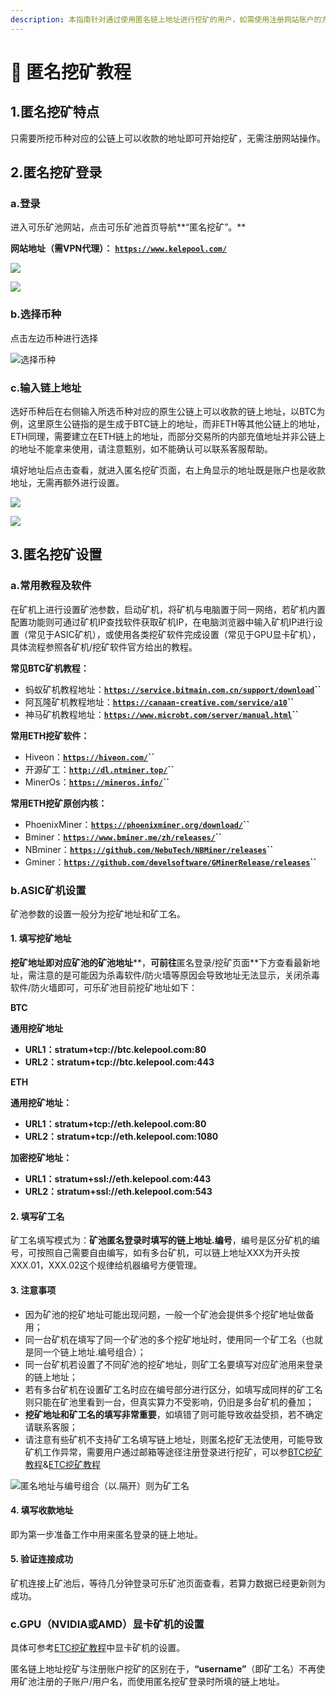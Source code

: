 ```yaml
---
description: 本指南针对通过使用匿名链上地址进行挖矿的用户，如需使用注册网站账户的方式进行挖矿，请参考“可乐矿池BTC/ETH挖矿指南”。
---
```


# 🔑 匿名挖矿教程

## 1.匿名挖矿特点

只需要所挖币种对应的公链上可以收款的地址即可开始挖矿，无需注册网站操作。

## 2.匿名挖矿登录

### a.登录

进入可乐矿池网站，点击可乐矿池首页导航**“匿名挖矿”。**

**网站地址（需VPN代理）：** [**`https://www.kelepool.com/`**](https://www.kelepool.com/)

![](<../.gitbook/assets/new/nmwk1.png>)

![](<../.gitbook/assets/new/nmwk2.png>)





### b.选择币种

点击左边币种进行选择

![选择币种](<../.gitbook/assets/image(79).png>)

### c.输入链上地址

选好币种后在右侧输入所选币种对应的原生公链上可以收款的链上地址，以BTC为例，这里原生公链指的是生成于BTC链上的地址，而非ETH等其他公链上的地址，ETH同理，需要建立在ETH链上的地址，而部分交易所的内部充值地址并非公链上的地址不能拿来使用，请注意甄别，如不能确认可以联系客服帮助。

填好地址后点击查看，就进入匿名挖矿页面，右上角显示的地址既是账户也是收款地址，无需再额外进行设置。

![](<../.gitbook/assets/new/nmwk3.png>)

![](<../.gitbook/assets/new/nmwk4.png>)

## 3.匿名挖矿设置

### a.常用教程及软件

在矿机上进行设置矿池参数，启动矿机，将矿机与电脑置于同一网络，若矿机内置配置功能则可通过矿机IP查找软件获取矿机IP，在电脑浏览器中输入矿机IP进行设置（常见于ASIC矿机），或使用各类挖矿软件完成设置（常见于GPU显卡矿机），具体流程参照各矿机/挖矿软件官方给出的教程。

**常见BTC矿机教程：**

* 蚂蚁矿机教程地址：[**`https://service.bitmain.com.cn/support/download`**](https://service.bitmain.com.cn/support/download)**``**
* 阿瓦隆矿机教程地址：[**`https://canaan-creative.com/service/a10`**](https://canaan-creative.com/service/a10)**``**
* 神马矿机教程地址：[**`https://www.microbt.com/server/manual.html`**](https://www.microbt.com/server/manual.html)**``**

**常用ETH挖矿软件：**

* Hiveon：[**`https://hiveon.com/`**](https://hiveon.com/)**``**
* 开源矿工：[**`http://dl.ntminer.top/`**](http://dl.ntminer.top/)**``**
* MinerOs：[**`https://mineros.info/`**](https://mineros.info/)**``**

**常用ETH挖矿原创内核：**

* PhoenixMiner：[**`https://phoenixminer.org/download/`**](https://phoenixminer.org/download/)**``**
* Bminer：[**`https://www.bminer.me/zh/releases/`**](https://www.bminer.me/zh/releases/)**``**
* NBminer：[**`https://github.com/NebuTech/NBMiner/releases`**](https://github.com/NebuTech/NBMiner/releases)**``**
* Gminer：[**`https://github.com/develsoftware/GMinerRelease/releases`**](https://github.com/develsoftware/GMinerRelease/releases)**``**

### **b.ASIC矿机设置**

矿池参数的设置一般分为挖矿地址和矿工名。

#### **1. 填写挖矿地址**

**挖矿地址即对应矿池的矿池地址****，**可前往**匿名登录/挖矿页面**下方查看最新地址，需注意的是可能因为杀毒软件/防火墙等原因会导致地址无法显示，关闭杀毒软件/防火墙即可，可乐矿池目前挖矿地址如下：

**BTC**

**通用挖矿地址**

* **URL1：stratum+tcp://btc.kelepool.com:80**
* **URL2：stratum+tcp://btc.kelepool.com:443**

**ETH**&#x20;

**通用挖矿地址：**

* **URL1：stratum+tcp://eth.kelepool.com:80**
* **URL2：stratum+tcp://eth.kelepool.com:1080**

**加密挖矿地址：**

* **URL1：stratum+ssl://eth.kelepool.com:443**
* **URL2：stratum+ssl://eth.kelepool.com:543**

#### **2. 填写矿工名**

&#x20;矿工名填写模式为：**矿池匿名登录时填写的链上地址.编号**，编号是区分矿机的编号，可按照自己需要自由编写，如有多台矿机，可以链上地址XXX为开头按XXX.01，XXX.02这个规律给机器编号方便管理。

#### 3. 注意事项

* 因为矿池的挖矿地址可能出现问题，一般一个矿池会提供多个挖矿地址做备用；
* 同一台矿机在填写了同一个矿池的多个挖矿地址时，使用同一个矿工名（也就是同一个链上地址.编号组合）；
* 同一台矿机若设置了不同矿池的挖矿地址，则矿工名要填写对应矿池用来登录的链上地址；
* 若有多台矿机在设置矿工名时应在编号部分进行区分，如填写成同样的矿工名则只能在矿池里看到一台，但真实算力不受影响，仍旧是多台矿机的叠加；
* **挖矿地址和矿工名的填写非常重要**，如填错了则可能导致收益受损，若不确定请联系客服；
* 请注意有些矿机不支持矿工名填写链上地址，则匿名挖矿无法使用，可能导致矿机工作异常，需要用户通过邮箱等途径注册登录进行挖矿，可以参[BTC挖矿教程](Mining/BTC.md)&[ETC挖矿教程](Mining/ETC.md)

![匿名地址与编号组合（以.隔开）则为矿工名](<../.gitbook/assets/image(62).png>)

#### 4. 填写收款地址

即为第一步准备工作中用来匿名登录的链上地址。&#x20;

#### 5. 验证连接成功

矿机连接上矿池后，等待几分钟登录可乐矿池页面查看，若算力数据已经更新则为成功。

### **c.GPU（NVIDIA或AMD）显卡矿机**的设置

具体可参考[ETC挖矿教程](Mining/ETC.md)中显卡矿机的设置。

匿名链上地址挖矿与注册账户挖矿的区别在于，**“username”**（即矿工名）不再使用矿池注册的子账户/用户名，而使用匿名挖矿登录时所填的链上地址。
